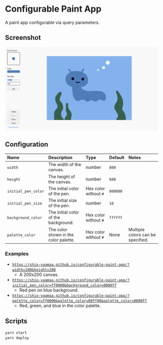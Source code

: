 # Configurable Paint App

A paint app configurable via query parameters.

## Screenshot

<img src="https://github.com/shio-yaamaa/configurable-paint-app/blob/master/docs/screenshot.png">

## Configuration

| Name                | Description                           | Type                  | Default  | Notes                             |
| :------------------ | :------------------------------------ | :-------------------- | :------- | :-------------------------------- |
| `width`             | The width of the canvas.              | number                | `800`    |                                   |
| `height`            | The height of the canvas.             | number                | `600`    |                                   |
| `initial_pen_color` | The initial color of the pen.         | Hex color without `#` | `000000` |                                   |
| `initial_pen_size`  | The initial size of the pen.          | number                | `10`     |                                   |
| `background_color`  | The initial color of the background.  | Hex color without `#` | `ffffff` |                                   |
| `palette_color`     | The color shown in the color palette. | Hex color without `#` | None     | Multiple colors can be specified. |

### Examples

- [`https://shio-yaamaa.github.io/configurable-paint-app/?width=200&height=200`](https://shio-yaamaa.github.io/configurable-paint-app/?width=200&height=200)
  - A 200x200 canvas.
- [`https://shio-yaamaa.github.io/configurable-paint-app/?initial_pen_color=ff0000&background_color=0000ff`](https://shio-yaamaa.github.io/configurable-paint-app/?initial_pen_color=ff0000&background_color=0000ff)
  - Red pen on blue background.
- [`https://shio-yaamaa.github.io/configurable-paint-app/?palette_color=ff0000&palette_color=00ff00&palette_color=0000ff`](https://shio-yaamaa.github.io/configurable-paint-app/?palette_color=ff0000&palette_color=00ff00&palette_color=0000ff)
  - Red, green, and blue in the color palette.

## Scripts

```sh
yarn start
yarn deploy
```
